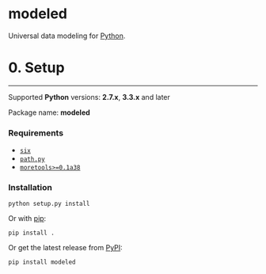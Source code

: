 modeled
=======

Universal data modeling for [Python](http://python.org).


# 0. Setup
----------

Supported __Python__ versions: __2.7.x__, __3.3.x__ and later

Package name: __modeled__

### Requirements

* [`six`](
    https://pypi.python.org/pypi/six)
* [`path.py`](
    https://pypi.python.org/pypi/path.py)
* [`moretools>=0.1a38`](
    https://pypi.python.org/pypi/moretools)

### Installation

    python setup.py install

Or with [pip](http://www.pip-installer.org):

    pip install .

Or get the latest release from [PyPI](
  https://pypi.python.org/pypi/modeled):

    pip install modeled